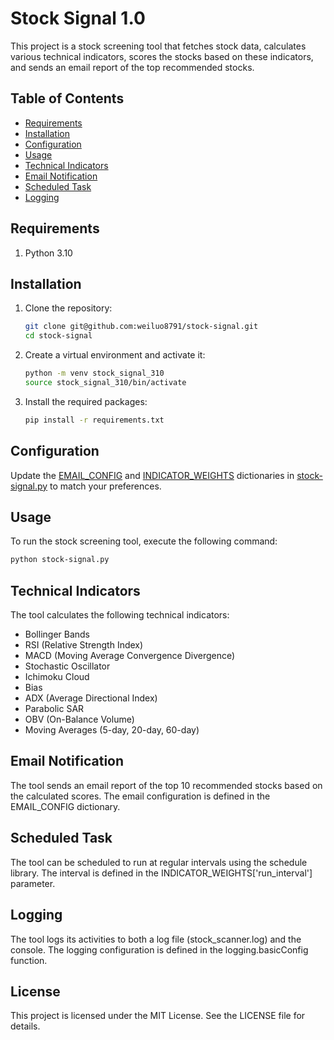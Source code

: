 # Stock Signal 1.0

This project is a stock screening tool that fetches stock data, calculates various technical indicators, scores the stocks based on these indicators, and sends an email report of the top recommended stocks.

## Table of Contents

- [Requirements](#requirements)
- [Installation](#installation)
- [Configuration](#configuration)
- [Usage](#usage)
- [Technical Indicators](#technical-indicators)
- [Email Notification](#email-notification)
- [Scheduled Task](#scheduled-task)
- [Logging](#logging)

## Requirements

1. Python 3.10

## Installation

1. Clone the repository:
    ```sh
    git clone git@github.com:weiluo8791/stock-signal.git
    cd stock-signal
    ```

2. Create a virtual environment and activate it:
    ```sh
    python -m venv stock_signal_310
    source stock_signal_310/bin/activate
    ```

3. Install the required packages:
    ```sh
    pip install -r requirements.txt
    ```

## Configuration

Update the [EMAIL_CONFIG](http://_vscodecontentref_/1) and [INDICATOR_WEIGHTS](http://_vscodecontentref_/2) dictionaries in [stock-signal.py](http://_vscodecontentref_/3) to match your preferences.

## Usage

To run the stock screening tool, execute the following command:
```sh
python stock-signal.py
```

## Technical Indicators
The tool calculates the following technical indicators:

- Bollinger Bands
- RSI (Relative Strength Index)
- MACD (Moving Average Convergence Divergence)
- Stochastic Oscillator
- Ichimoku Cloud
- Bias
- ADX (Average Directional Index)
- Parabolic SAR
- OBV (On-Balance Volume)
- Moving Averages (5-day, 20-day, 60-day)

## Email Notification
The tool sends an email report of the top 10 recommended stocks based on the calculated scores. The email configuration is defined in the EMAIL_CONFIG dictionary.

## Scheduled Task
The tool can be scheduled to run at regular intervals using the schedule library. The interval is defined in the INDICATOR_WEIGHTS['run_interval'] parameter.

## Logging
The tool logs its activities to both a log file (stock_scanner.log) and the console. The logging configuration is defined in the logging.basicConfig function.

## License
This project is licensed under the MIT License. See the LICENSE file for details.